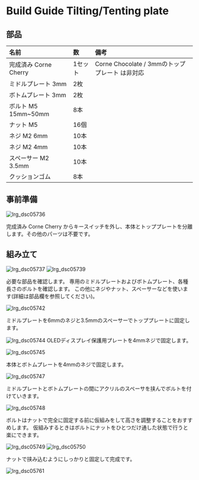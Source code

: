 # Build Guide Tilting/Tenting plate

## 部品

| 名前 | 数 | 備考 |
|:-|:-|:-|
| 完成済み Corne Cherry | 1セット | Corne Chocolate / 3mmのトッププレート は非対応 |
| ミドルプレート 3mm | 2枚 | |
| ボトムプレート 3mm | 2枚 | |
| ボルト M5 15mm~50mm | 8本 | |
| ナット M5 | 16個 | |
| ネジ M2 6mm | 10本 | |
| ネジ M2 4mm | 10本 | |
| スペーサー M2 3.5mm | 10本 | |
| クッションゴム | 8本 | |

## 事前準備

![lrg_dsc05736](https://user-images.githubusercontent.com/736191/53021652-1185c500-349d-11e9-86a8-187298d968f8.JPG)

完成済み Corne Cherry からキースイッチを外し、本体とトッププレートを分離します。その他のパーツは不要です。

## 組み立て

![lrg_dsc05737](https://user-images.githubusercontent.com/736191/53021653-121e5b80-349d-11e9-94b6-72067880d42f.JPG)
![lrg_dsc05739](https://user-images.githubusercontent.com/736191/53021654-121e5b80-349d-11e9-9031-728645391232.JPG)

必要な部品を確認します。
専用のミドルプレートおよびボトムプレート、各種長さのボルトを確認します。
この他にネジやナット、スペーサーなどを使います(詳細は部品欄を参照してください)。

![lrg_dsc05742](https://user-images.githubusercontent.com/736191/53021658-12b6f200-349d-11e9-87d0-749a266740ee.JPG)

ミドルプレートを6mmのネジと3.5mmのスペーサーでトッププレートに固定します。

![lrg_dsc05744](https://user-images.githubusercontent.com/736191/53021659-12b6f200-349d-11e9-95ff-f252075f5b3c.JPG)
OLEDディスプレイ保護用プレートを4mmネジで固定します。

![lrg_dsc05745](https://user-images.githubusercontent.com/736191/53021660-12b6f200-349d-11e9-8620-f02c399e7106.JPG)

本体とボトムプレートを4mmのネジで固定します。

![lrg_dsc05747](https://user-images.githubusercontent.com/736191/53021661-134f8880-349d-11e9-8dd6-17ff762be93a.JPG)

ミドルプレートとボトムプレートの間にアクリルのスペーサを挟んでボルトを付けていきます。

![lrg_dsc05748](https://user-images.githubusercontent.com/736191/53021662-134f8880-349d-11e9-8d0e-d0b02657436b.JPG)

ボルトはナットで完全に固定する前に仮組みをして高さを調整することをおすすめします。
仮組みするときはボルトにナットをひとつだけ通した状態で行うと楽にできます。

![lrg_dsc05749](https://user-images.githubusercontent.com/736191/53021665-134f8880-349d-11e9-9db8-9952a40eb240.JPG)
![lrg_dsc05750](https://user-images.githubusercontent.com/736191/53021666-134f8880-349d-11e9-9c8e-85615d6dd9b6.JPG)

ナットで挟み込むようにしっかりと固定して完成です。

![lrg_dsc05761](https://user-images.githubusercontent.com/736191/53021667-13e81f00-349d-11e9-9bc8-051e68fde6eb.JPG)

